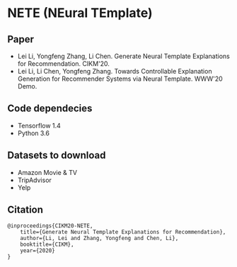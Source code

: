 # NETE (NEural TEmplate)

## Paper
- Lei Li, Yongfeng Zhang, Li Chen. Generate Neural Template Explanations for Recommendation. CIKM'20.
- Lei Li, Li Chen, Yongfeng Zhang. Towards Controllable Explanation Generation for Recommender Systems via Neural Template. WWW'20 Demo.

## Code dependecies
- Tensorflow 1.4
- Python 3.6

## Datasets to download
- Amazon Movie & TV
- TripAdvisor
- Yelp

## Citation
```
@inproceedings{CIKM20-NETE,
	title={Generate Neural Template Explanations for Recommendation},
	author={Li, Lei and Zhang, Yongfeng and Chen, Li},
	booktitle={CIKM},
	year={2020}
}
```
